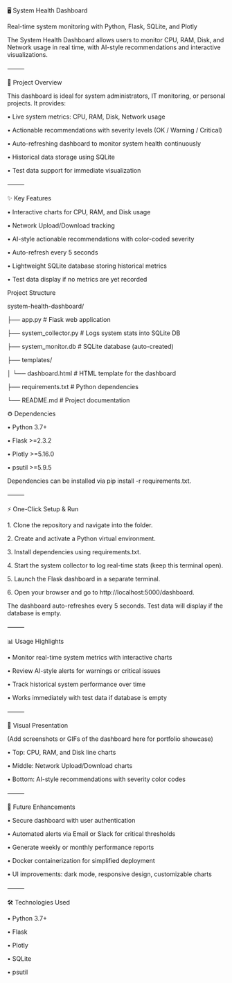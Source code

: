 🖥️ System Health Dashboard

Real-time system monitoring with Python, Flask, SQLite, and Plotly

The System Health Dashboard allows users to monitor CPU, RAM, Disk, and Network usage in real time, with AI-style recommendations and interactive visualizations.

⸻

🚀 Project Overview

<p>This dashboard is ideal for system administrators, IT monitoring, or personal projects. It provides:
<p>	•	Live system metrics: CPU, RAM, Disk, Network usage
<p>	•	Actionable recommendations with severity levels (OK / Warning / Critical)
<p>	•	Auto-refreshing dashboard to monitor system health continuously
<p>	•	Historical data storage using SQLite
<p>	•	Test data support for immediate visualization

⸻

✨ Key Features
<p>	•	Interactive charts for CPU, RAM, and Disk usage
<p>	•	Network Upload/Download tracking
<p>	•	AI-style actionable recommendations with color-coded severity
<p>	•	Auto-refresh every 5 seconds
<p>	•	Lightweight SQLite database storing historical metrics
<p>	•	Test data display if no metrics are yet recorded


Project Structure

system-health-dashboard/
<p>├── app.py                  # Flask web application
<p>├── system_collector.py     # Logs system stats into SQLite DB
<p>├── system_monitor.db       # SQLite database (auto-created)
<p>├── templates/
<p>│     └── dashboard.html    # HTML template for the dashboard
<p>├── requirements.txt        # Python dependencies
<p>└── README.md               # Project documentation

⚙️ Dependencies <p>
	•	Python 3.7+<p>
	•	Flask >=2.3.2<p>
	•	Plotly >=5.16.0<p>
	•	psutil >=5.9.5<p>

Dependencies can be installed via pip install -r requirements.txt.<p>

⸻

⚡ One-Click Setup & Run
<p>1.	Clone the repository and navigate into the folder.
<p>2.	Create and activate a Python virtual environment.
<p>3.	Install dependencies using requirements.txt.
<p>4.	Start the system collector to log real-time stats (keep this terminal open).
<p>5.	Launch the Flask dashboard in a separate terminal.
<p>6.	Open your browser and go to http://localhost:5000/dashboard.

The dashboard auto-refreshes every 5 seconds. Test data will display if the database is empty.

⸻

📊 Usage Highlights
<p>	•	Monitor real-time system metrics with interactive charts
<p>	•	Review AI-style alerts for warnings or critical issues
<p>	•	Track historical system performance over time
<p>	•	Works immediately with test data if database is empty

⸻

🎨 Visual Presentation

(Add screenshots or GIFs of the dashboard here for portfolio showcase)
<p>	•	Top: CPU, RAM, and Disk line charts
<p>	•	Middle: Network Upload/Download charts
<p>	•	Bottom: AI-style recommendations with severity color codes

⸻

🔮 Future Enhancements
<p>	•	Secure dashboard with user authentication
<p>	•	Automated alerts via Email or Slack for critical thresholds
<p>	•	Generate weekly or monthly performance reports
<p>	•	Docker containerization for simplified deployment
<p>	•	UI improvements: dark mode, responsive design, customizable charts

⸻

🛠 Technologies Used
<p>	•	Python 3.7+
<p>	•	Flask
<p>	•	Plotly
<p>	•	SQLite
<p>	•	psutil
